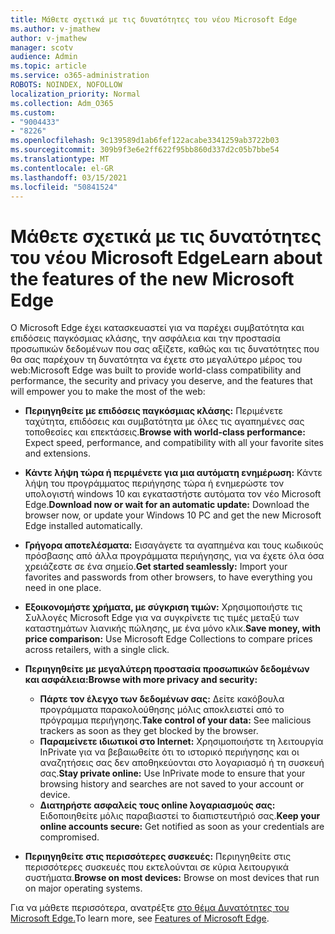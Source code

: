 ```yaml
---
title: Μάθετε σχετικά με τις δυνατότητες του νέου Microsoft Edge
ms.author: v-jmathew
author: v-jmathew
manager: scotv
audience: Admin
ms.topic: article
ms.service: o365-administration
ROBOTS: NOINDEX, NOFOLLOW
localization_priority: Normal
ms.collection: Adm_O365
ms.custom:
- "9004433"
- "8226"
ms.openlocfilehash: 9c139589d1ab6fef122acabe3341259ab3722b03
ms.sourcegitcommit: 309b9f3e6e2ff622f95bb860d337d2c05b7bbe54
ms.translationtype: MT
ms.contentlocale: el-GR
ms.lasthandoff: 03/15/2021
ms.locfileid: "50841524"
---
```

# <a name="learn-about-the-features-of-the-new-microsoft-edge"></a><span data-ttu-id="ae237-102">Μάθετε σχετικά με τις δυνατότητες του νέου Microsoft Edge</span><span class="sxs-lookup"><span data-stu-id="ae237-102">Learn about the features of the new Microsoft Edge</span></span>

<span data-ttu-id="ae237-103">Ο Microsoft Edge έχει κατασκευαστεί για να παρέχει συμβατότητα και επιδόσεις παγκόσμιας κλάσης, την ασφάλεια και την προστασία προσωπικών δεδομένων που σας αξίζετε, καθώς και τις δυνατότητες που θα σας παρέχουν τη δυνατότητα να έχετε στο μεγαλύτερο μέρος του web:</span><span class="sxs-lookup"><span data-stu-id="ae237-103">Microsoft Edge was built to provide world-class compatibility and performance, the security and privacy you deserve, and the features that will empower you to make the most of the web:</span></span>

- <span data-ttu-id="ae237-104">**Περιηγηθείτε με επιδόσεις παγκόσμιας κλάσης:** Περιμένετε ταχύτητα, επιδόσεις και συμβατότητα με όλες τις αγαπημένες σας τοποθεσίες και επεκτάσεις.</span><span class="sxs-lookup"><span data-stu-id="ae237-104">**Browse with world-class performance:** Expect speed, performance, and compatibility with all your favorite sites and extensions.</span></span>
- <span data-ttu-id="ae237-105">**Κάντε λήψη τώρα ή περιμένετε για μια αυτόματη ενημέρωση:** Κάντε λήψη του προγράμματος περιήγησης τώρα ή ενημερώστε τον υπολογιστή windows 10 και εγκαταστήστε αυτόματα τον νέο Microsoft Edge.</span><span class="sxs-lookup"><span data-stu-id="ae237-105">**Download now or wait for an automatic update:** Download the browser now, or update your Windows 10 PC and get the new Microsoft Edge installed automatically.</span></span>
- <span data-ttu-id="ae237-106">**Γρήγορα αποτελέσματα:** Εισαγάγετε τα αγαπημένα και τους κωδικούς πρόσβασης από άλλα προγράμματα περιήγησης, για να έχετε όλα όσα χρειάζεστε σε ένα σημείο.</span><span class="sxs-lookup"><span data-stu-id="ae237-106">**Get started seamlessly:** Import your favorites and passwords from other browsers, to have everything you need in one place.</span></span>
- <span data-ttu-id="ae237-107">**Εξοικονομήστε χρήματα, με σύγκριση τιμών:** Χρησιμοποιήστε τις Συλλογές Microsoft Edge για να συγκρίνετε τις τιμές μεταξύ των καταστημάτων λιανικής πώλησης, με ένα μόνο κλικ.</span><span class="sxs-lookup"><span data-stu-id="ae237-107">**Save money, with price comparison:** Use Microsoft Edge Collections to compare prices across retailers, with a single click.</span></span>
- <span data-ttu-id="ae237-108">**Περιηγηθείτε με μεγαλύτερη προστασία προσωπικών δεδομένων και ασφάλεια:**</span><span class="sxs-lookup"><span data-stu-id="ae237-108">**Browse with more privacy and security:**</span></span>
  - <span data-ttu-id="ae237-109">**Πάρτε τον έλεγχο των δεδομένων σας:** Δείτε κακόβουλα προγράμματα παρακολούθησης μόλις αποκλειστεί από το πρόγραμμα περιήγησης.</span><span class="sxs-lookup"><span data-stu-id="ae237-109">**Take control of your data:** See malicious trackers as soon as they get blocked by the browser.</span></span>
  - <span data-ttu-id="ae237-110">**Παραμείνετε ιδιωτικοί στο Internet:** Χρησιμοποιήστε τη λειτουργία InPrivate για να βεβαιωθείτε ότι το ιστορικό περιήγησης και οι αναζητήσεις σας δεν αποθηκεύονται στο λογαριασμό ή τη συσκευή σας.</span><span class="sxs-lookup"><span data-stu-id="ae237-110">**Stay private online:** Use InPrivate mode to ensure that your browsing history and searches are not saved to your account or device.</span></span>
  - <span data-ttu-id="ae237-111">**Διατηρήστε ασφαλείς τους online λογαριασμούς σας:** Ειδοποιηθείτε μόλις παραβιαστεί το διαπιστευτήριό σας.</span><span class="sxs-lookup"><span data-stu-id="ae237-111">**Keep your online accounts secure:** Get notified as soon as your credentials are compromised.</span></span>

- <span data-ttu-id="ae237-112">**Περιηγηθείτε στις περισσότερες συσκευές:** Περιηγηθείτε στις περισσότερες συσκευές που εκτελούνται σε κύρια λειτουργικά συστήματα.</span><span class="sxs-lookup"><span data-stu-id="ae237-112">**Browse on most devices:** Browse on most devices that run on major operating systems.</span></span>

<span data-ttu-id="ae237-113">Για να μάθετε περισσότερα, ανατρέξτε [στο θέμα Δυνατότητες του Microsoft Edge.](https://go.microsoft.com/fwlink/?linkid=2146817)</span><span class="sxs-lookup"><span data-stu-id="ae237-113">To learn more, see [Features of Microsoft Edge](https://go.microsoft.com/fwlink/?linkid=2146817).</span></span>
